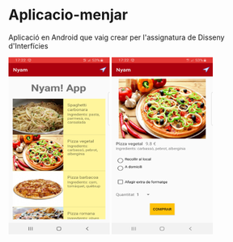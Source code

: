 # Aplicacio-menjar
Aplicació en Android que vaig crear per l'assignatura de Disseny d'Interfícies


<img src="Captura1.jpg" width="200" height="350"> <img src="Captura2.jpg" width="200" height="350">
